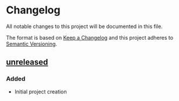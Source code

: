 Changelog
=========

All notable changes to this project will be documented in this file.

The format is based on [Keep a Changelog](http://keepachangelog.com/)
and this project adheres to [Semantic Versioning](http://semver.org/).

[unreleased]
------------

### Added
- Initial project creation

[unreleased]: https://www.github.com/FalacerSelene/vim-dockerize
